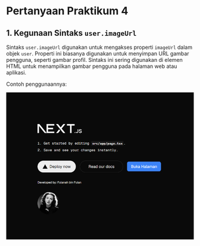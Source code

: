 # Pertanyaan Praktikum 4

## 1. Kegunaan Sintaks `user.imageUrl`

Sintaks `user.imageUrl` digunakan untuk mengakses properti `imageUrl` dalam objek `user`. Properti ini biasanya digunakan untuk menyimpan URL gambar pengguna, seperti gambar profil. Sintaks ini sering digunakan di elemen HTML untuk menampilkan gambar pengguna pada halaman web atau aplikasi.

Contoh penggunaannya:


![alt text](image-5.png)

